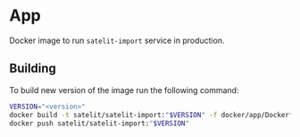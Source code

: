 # App

Docker image to run `satelit-import` service in production.

## Building

To build new version of the image run the following command:

``` sh
VERSION="<version>"
docker build -t satelit/satelit-import:"$VERSION" -f docker/app/Dockerfile .
docker push satelit/satelit-import:"$VERSION"
```
